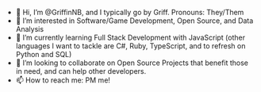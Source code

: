 - 👋 Hi, I’m @GriffinNB, and I typically go by Griff. Pronouns: They/Them
- 👀 I’m interested in Software/Game Development, Open Source, and Data Analysis
- 🌱 I’m currently learning Full Stack Development with JavaScript (other languages I want to tackle are C#, Ruby, TypeScript, and to refresh on Python and SQL)
- 💞️ I’m looking to collaborate on Open Source Projects that benefit those in need, and can help other developers.
- 📫 How to reach me: PM me!

<!---
GriffinNB/GriffinNB is a ✨ special ✨ repository because its `README.md` (this file) appears on your GitHub profile.
You can click the Preview link to take a look at your changes.
--->

